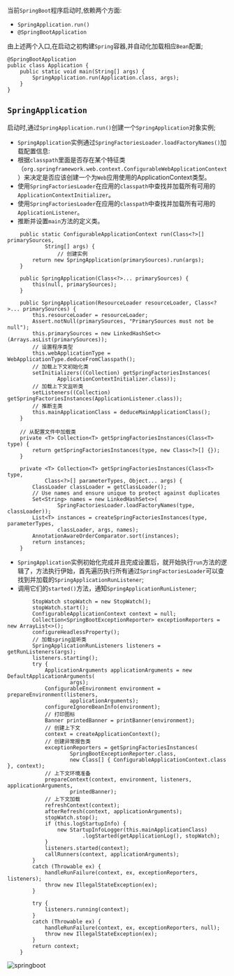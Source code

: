 当前`SpringBoot`程序启动时,依赖两个方面:
+ `SpringApplication.run()`
+ `@SpringBootApplication`

由上述两个入口,在启动之初构建`Spring`容器,并自动化加载相应`Bean`配置;

```
@SpringBootApplication
public class Application {
    public static void main(String[] args) {
        SpringApplication.run(Application.class, args);
    }
}
```

## `SpringApplication`

启动时,通过`SpringApplication.run()`创建一个`SpringApplication`对象实例;
+ `SpringApplication`实例通过`SpringFactoriesLoader.loadFactoryNames()`加载配置信息:
+ 根据`classpath`里面是否存在某个特征类（`org.springframework.web.context.ConfigurableWebApplicationContext`）来决定是否应该创建一个为`Web`应用使用的ApplicationContext类型。
+ 使用`SpringFactoriesLoader`在应用的`classpath`中查找并加载所有可用的`ApplicationContextInitializer`。
+ 使用`SpringFactoriesLoader`在应用的`classpath`中查找并加载所有可用的`ApplicationListener`。
+ 推断并设置`main`方法的定义类。

```SpringApplication
	public static ConfigurableApplicationContext run(Class<?>[] primarySources,
			String[] args) {
				// 创建实例
		return new SpringApplication(primarySources).run(args);
	}

	public SpringApplication(Class<?>... primarySources) {
		this(null, primarySources);
	}

	public SpringApplication(ResourceLoader resourceLoader, Class<?>... primarySources) {
		this.resourceLoader = resourceLoader;
		Assert.notNull(primarySources, "PrimarySources must not be null");
		this.primarySources = new LinkedHashSet<>(Arrays.asList(primarySources));
		// 设置程序类型 
		this.webApplicationType = WebApplicationType.deduceFromClasspath();
		// 加载上下文初始化类
		setInitializers((Collection) getSpringFactoriesInstances(
				ApplicationContextInitializer.class));
		// 加载上下文监听类
		setListeners((Collection) getSpringFactoriesInstances(ApplicationListener.class));
		// 推断主类
		this.mainApplicationClass = deduceMainApplicationClass();
	}

	// 从配置文件中加载类
	private <T> Collection<T> getSpringFactoriesInstances(Class<T> type) {
		return getSpringFactoriesInstances(type, new Class<?>[] {});
	}

	private <T> Collection<T> getSpringFactoriesInstances(Class<T> type,
			Class<?>[] parameterTypes, Object... args) {
		ClassLoader classLoader = getClassLoader();
		// Use names and ensure unique to protect against duplicates
		Set<String> names = new LinkedHashSet<>(
				SpringFactoriesLoader.loadFactoryNames(type, classLoader));
		List<T> instances = createSpringFactoriesInstances(type, parameterTypes,
				classLoader, args, names);
		AnnotationAwareOrderComparator.sort(instances);
		return instances;
	}
```

+ `SpringApplication`实例初始化完成并且完成设置后，就开始执行`run`方法的逻辑了，方法执行伊始，首先遍历执行所有通过`SpringFactoriesLoader`可以查找到并加载的`SpringApplicationRunListener`;
+ 调用它们的`started()`方法，通知`SpringApplicationRunListener`;


```SpringApplication.run
		StopWatch stopWatch = new StopWatch();
		stopWatch.start();
		ConfigurableApplicationContext context = null;
		Collection<SpringBootExceptionReporter> exceptionReporters = new ArrayList<>();
		configureHeadlessProperty();
		// 加载spring监听类
		SpringApplicationRunListeners listeners = getRunListeners(args);
		listeners.starting();
		try {
			ApplicationArguments applicationArguments = new DefaultApplicationArguments(
					args);
			ConfigurableEnvironment environment = prepareEnvironment(listeners,
					applicationArguments);
			configureIgnoreBeanInfo(environment);
			// 打印图标
			Banner printedBanner = printBanner(environment);
			// 创建上下文
			context = createApplicationContext();
			// 创建异常报告类
			exceptionReporters = getSpringFactoriesInstances(
					SpringBootExceptionReporter.class,
					new Class[] { ConfigurableApplicationContext.class }, context);
			// 上下文环境准备
			prepareContext(context, environment, listeners, applicationArguments,
					printedBanner);
			// 上下文加载
			refreshContext(context);
			afterRefresh(context, applicationArguments);
			stopWatch.stop();
			if (this.logStartupInfo) {
				new StartupInfoLogger(this.mainApplicationClass)
						.logStarted(getApplicationLog(), stopWatch);
			}
			listeners.started(context);
			callRunners(context, applicationArguments);
		}
		catch (Throwable ex) {
			handleRunFailure(context, ex, exceptionReporters, listeners);
			throw new IllegalStateException(ex);
		}

		try {
			listeners.running(context);
		}
		catch (Throwable ex) {
			handleRunFailure(context, ex, exceptionReporters, null);
			throw new IllegalStateException(ex);
		}
		return context;
	}
```

![springboot](/images/springboot.png)